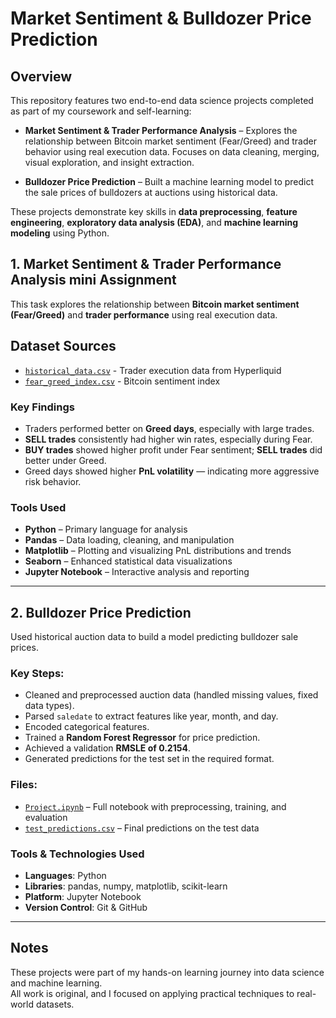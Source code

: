 # Market Sentiment & Bulldozer Price Prediction 

## Overview

This repository features two end-to-end data science projects completed as part of my coursework and self-learning:

- **Market Sentiment & Trader Performance Analysis** – Explores the relationship between Bitcoin market sentiment (Fear/Greed) and trader behavior using real execution data. Focuses on data cleaning, merging, visual exploration, and insight extraction.
  
- **Bulldozer Price Prediction** – Built a machine learning model to predict the sale prices of bulldozers at auctions using historical data.

These projects demonstrate key skills in **data preprocessing**, **feature engineering**, **exploratory data analysis (EDA)**, and **machine learning modeling** using Python.


## 1. Market Sentiment & Trader Performance Analysis mini Assignment

This task explores the relationship between **Bitcoin market sentiment (Fear/Greed)** and **trader performance** using real execution data.

## Dataset Sources
- [`historical_data.csv`](./data/historical_data.csv) - Trader execution data from Hyperliquid
- [`fear_greed_index.csv`](./data/fear_greed_index.csv) - Bitcoin sentiment index

### Key Findings
- Traders performed better on **Greed days**, especially with large trades.
- **SELL trades** consistently had higher win rates, especially during Fear.
- **BUY trades** showed higher profit under Fear sentiment; **SELL trades** did better under Greed.
- Greed days showed higher **PnL volatility** — indicating more aggressive risk behavior.

### Tools Used
- **Python** – Primary language for analysis  
- **Pandas** – Data loading, cleaning, and manipulation  
- **Matplotlib** – Plotting and visualizing PnL distributions and trends  
- **Seaborn** – Enhanced statistical data visualizations  
- **Jupyter Notebook** – Interactive analysis and reporting  

---

## 2. Bulldozer Price Prediction

Used historical auction data to build a model predicting bulldozer sale prices.

### Key Steps:
- Cleaned and preprocessed auction data (handled missing values, fixed data types).
- Parsed `saledate` to extract features like year, month, and day.
- Encoded categorical features.
- Trained a **Random Forest Regressor** for price prediction.
- Achieved a validation **RMSLE of 0.2154**.
- Generated predictions for the test set in the required format.

### Files:
- [`Project.ipynb`](Project.ipynb) – Full notebook with preprocessing, training, and evaluation  
- [`test_predictions.csv`](test_predictions.csv) – Final predictions on the test data
  
### Tools & Technologies Used
- **Languages**: Python  
- **Libraries**: pandas, numpy, matplotlib, scikit-learn  
- **Platform**: Jupyter Notebook 
- **Version Control**: Git & GitHub  

---

##  Notes
These projects were part of my hands-on learning journey into data science and machine learning.  
All work is original, and I focused on applying practical techniques to real-world datasets.
